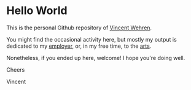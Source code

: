 Hello World
===========

This is the personal Github repository of [Vincent Wehren](https://www.linkedin.com/in/vincentwehren/).

You might find the occasional activity here, but mostly my output is dedicated to my [employer](https://www.microsoft.com/edge), or, in my free time, to the [arts](https://www.instagram.com/vincentwehren/).

Nonetheless, if you ended up here, welcome! I hope you're doing well.

Cheers

Vincent


